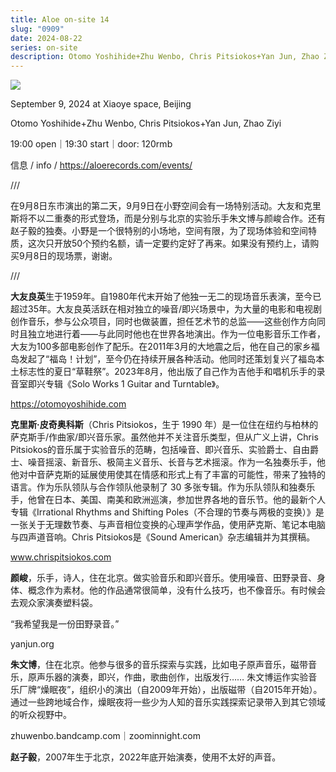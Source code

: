 ```yaml
---
title: Aloe on-site 14
slug: "0909"
date: 2024-08-22
series: on-site
description: Otomo Yoshihide+Zhu Wenbo, Chris Pitsiokos+Yan Jun, Zhao Ziyi
---
```

![](/images/uploads/otomo_chris_xiaoye.jpg)

September 9, 2024 at Xiaoye space, Beijing

Otomo Yoshihide+Zhu Wenbo, Chris Pitsiokos+Yan Jun, Zhao Ziyi

19:00 open｜19:30 start｜door: 120rmb

信息 / info / https://aloerecords.com/events/

///

在9月8日东市演出的第二天，9月9日在小野空间会有一场特别活动。大友和克里斯将不以二重奏的形式登场，而是分别与北京的实验乐手朱文博与颜峻合作。还有赵子毅的独奏。小野是一个很特别的小场地，空间有限，为了现场体验和空间特质，这次只开放50个预约名额，请一定要约定好了再来。如果没有预约上，请购买9月8日的现场票，谢谢。

///

**大友良英**生于1959年。自1980年代末开始了他独一无二的现场音乐表演，至今已超过35年。大友良英活跃在相对独立的噪音/即兴场景中，为大量的电影和电视剧创作音乐，参与公众项目，同时也做装置，担任艺术节的总监——这些创作方向同时且独立地进行着——与此同时他也在世界各地演出。作为一位电影音乐工作者，大友为100多部电影创作了配乐。在2011年3月的大地震之后，他在自己的家乡福岛发起了“福岛！计划”，至今仍在持续开展各种活动。他同时还策划复兴了福岛本土标志性的夏日“草鞋祭”。2023年8月，他出版了自己作为吉他手和唱机乐手的录音室即兴专辑《Solo Works 1 Guitar and Turntable》。

https://otomoyoshihide.com

**克里斯·皮奇奥科斯**（Chris Pitsiokos，生于 1990 年）是一位住在纽约与柏林的萨克斯手/作曲家/即兴音乐家。虽然他并不关注音乐类型，但从广义上讲，Chris Pitsiokos的音乐属于实验音乐的范畴，包括噪音、即兴音乐、实验爵士、自由爵士、噪音摇滚、新音乐、极简主义音乐、长音与艺术摇滚。作为一名独奏乐手，他他对中音萨克斯的延展使用使其在情感和形式上有了丰富的可能性，带来了独特的语言。作为乐队领队与合作领队他录制了 30 多张专辑。作为乐队领队和独奏乐手，他曾在日本、美国、南美和欧洲巡演，参加世界各地的音乐节。他的最新个人专辑《Irrational Rhythms and Shifting Poles（不合理的节奏与两极的变换）》是一张关于无理数节奏、与声音相位变换的心理声学作品，使用萨克斯、笔记本电脑与四声道音响。Chris Pitsiokos是《Sound American》杂志编辑并为其撰稿。

www.chrispitsiokos.com

**颜峻**，乐手，诗人，住在北京。做实验音乐和即兴音乐。使用噪音、田野录音、身体、概念作为素材。他的作品通常很简单，没有什么技巧，也不像音乐。有时候会去观众家演奏塑料袋。

“我希望我是一份田野录音。”

yanjun.org

**朱文博**，住在北京。他参与很多的音乐探索与实践，比如电子原声音乐，磁带音乐，原声乐器的演奏，即兴，作曲，歌曲创作，出版发行…… 朱文博运作实验音乐厂牌“燥眠夜”，组织小的演出（自2009年开始），出版磁带（自2015年开始）。通过一些跨地域合作，燥眠夜将一些少为人知的音乐实践探索记录带入到其它领域的听众视野中。

zhuwenbo.bandcamp.com｜zoominnight.com

**赵子毅**，2007年生于北京，2022年底开始演奏，使用不太好的声音。
